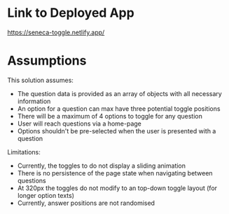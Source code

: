 # Link to Deployed App

https://seneca-toggle.netlify.app/


# Assumptions

This solution assumes:
* The question data is provided as an array of objects with all necessary information
* An option for a question can max have three potential toggle positions
* There will be a maximum of 4 options to toggle for any question
* User will reach questions via a home-page
* Options shouldn't be pre-selected when the user is presented with a question

Limitations:
* Currently, the toggles to do not display a sliding animation
* There is no persistence of the page state when navigating between questions
* At 320px the toggles do not modify to an top-down toggle layout  (for longer option texts)
* Currently, answer positions are not randomised